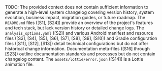TODO: The provided context does not contain sufficient information to generate a high-level system changelog covering version history, system evolution, business impact, migration guides, or future roadmap. The `README.md` files ([S1], [S24]) provide an overview of the project's features and tech stack, but lack version history or detailed change logs. The `analysis_options.yaml` ([S2]) and various Android manifest and resource files ([S3], [S4], [S5], [S6], [S7], [S8], [S9], [S10]) and Gradle configuration files ([S11], [S12], [S13]) detail technical configurations but do not offer historical change information. Documentation meta-files ([S16] through [S23]) outline documentation standards and processes but do not contain changelog content. The `assets/lottie/error.json` ([S14]) is a Lottie animation file.
